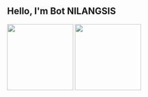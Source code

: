## Hello, I'm Bot NILANGSIS

<div>
<img src="https://github-readme-stats.vercel.app/api?username=NILANGSIS-TEAM&show_icons=true&count_private=true&locale=en&hide=stars" height="155">
<img src="https://github-readme-stats.vercel.app/api/top-langs/?username=NILANGSIS-TEAM&layout=compact&hide=html,css&langs_count=6" height="155">
</div>
